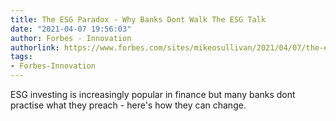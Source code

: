 ```yaml
---
title: The ESG Paradox - Why Banks Dont Walk The ESG Talk
date: "2021-04-07 19:56:03"
author: Forbes - Innovation
authorlink: https://www.forbes.com/sites/mikeosullivan/2021/04/07/the-esg-paradoxwhy-banks-dont-walk-the-esg-talk/
tags:
- Forbes-Innovation
---
```

ESG investing is increasingly popular in finance but many banks dont practise what they preach - here's how they can change.